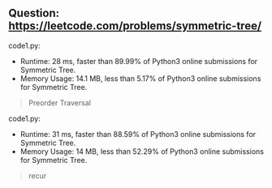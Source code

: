 ## Question: https://leetcode.com/problems/symmetric-tree/

code1.py:
* Runtime: 28 ms, faster than 89.99% of Python3 online submissions for Symmetric Tree.
* Memory Usage: 14.1 MB, less than 5.17% of Python3 online submissions for Symmetric Tree.
>Preorder Traversal

code1.py:
* Runtime: 31 ms, faster than 88.59% of Python3 online submissions for Symmetric Tree.
* Memory Usage: 14 MB, less than 52.29% of Python3 online submissions for Symmetric Tree.
> recur